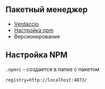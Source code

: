 ## Пакетный менеджер

* [Verdaccio](https://github.com/verdaccio/verdaccio)
* [Настройка npm](#настройка-npm)
* Версионирование

## Настройка NPM

`.npmrc` - создается в папке с пакетом

```
registry=http://localhost:4873/
```
